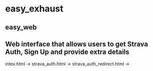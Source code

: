 # easy_exhaust

## easy_web
## Web interface that allows users to get Strava Auth, Sign Up and provide extra details

intex.html -> strava_auth.html -> strava_auth_redirect.html -> 

